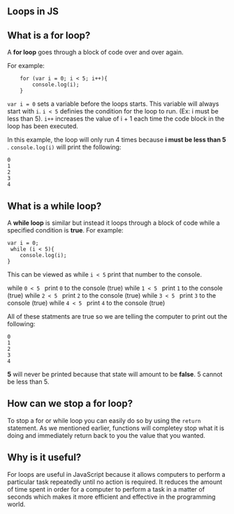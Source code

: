 ## Loops in JS 


## What is a for loop?

A **for loop** goes through a block of code over and over again. 

For example:

		for (var i = 0; i < 5; i++){
			console.log(i);
		}

`var i = 0` sets a variable before the loops starts. This variable will always start with `i`.
`i < 5` definies the condition for the loop to run. (Ex: i must be less than 5).
`i++` increases the value of i + 1 each time the code block in the loop has been executed. 

In this example, the loop will only run 4 times because **i must be less than 5** . 
`console.log(i)` will print the following: 
	
	0
	1
	2
	3
	4
	


## What is a while loop?  

A **while loop** is similar but instead it loops through a block of code while a specified condition is **true**. For example: 
	
	var i = 0;
	 while (i < 5){
		console.log(i);
	}
	
This can be viewed as while `i < 5` print that number to the console.

while `0 < 5 ` print `0` to the console (true)
while `1 < 5 ` print `1` to the console (true)
while `2 < 5 ` print `2` to the console (true)
while `3 < 5 ` print `3` to the console (true)
while `4 < 5 ` print `4` to the console (true)

All of these statments are true so we are telling the computer to print out the following: 

	0
	1
	2
	3
	4


**5** will never be printed because that state will amount to be **false**. 5 cannot be less than 5. 

## How can we stop a for loop? 

To stop a for or while loop you can easily do so by using the `return` statement. As we mentioned earlier, functions will completey stop what it is doing and immediately return back to you the value that you wanted. 


## Why is it useful? 
For loops are useful in JavaScript because it allows computers to perform a particular task repeatedly until no action is required. It reduces the amount of time spent in order for a computer to perform a task in a matter of seconds which makes it more efficient and effective in the programming world. 






















